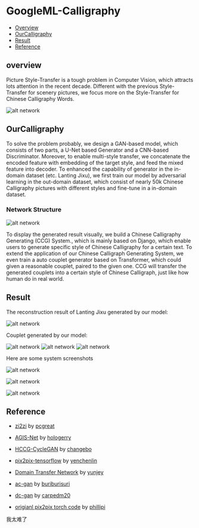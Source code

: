 # GoogleML-Calligraphy

* [Overview](#overview)
* [OurCalligraphy](#OurCalligraphy)
* [Result](#Result)
* [Reference](#Reference)

## overview
Picture Style-Transfer is a tough problem in Computer Vision, which attracts lots attention in the recent decade. Different with the previous Style-Transfer for scenery pictures, we focus more on the Style-Transfer for Chinese Calligraphy Words.

![alt network](assets/demo1.jpg)
## OurCalligraphy
To solve the problem probably, we design a GAN-based model, which consists of two parts, a U-Net based Generator and a CNN-based Discriminator. 
Moreover, to enable multi-style transfer, we concatenate the encoded feature with embedding of the target style, and feed the mixed feature into decoder.
To enhanced the capability of generator in the in-domain dataset (etc. Lanting Jixu), we first train our model by adversarial learning in the out-domain dataset, which consist of nearly 50k Chinese Calligraphy pictures with different styles and fine-tune in a in-domain dataset.

### Network Structure
![alt network](assets/network.jpg)

To display the generated result visually, we build a Chinese Calligraphy Generating (CCG) System., which is mainly based on Django, which enable users to generate specific style of Chinese Calligraphy for a certain text.
To extend the application of our Chinese Calligraph Generating System, we even train a auto couplet generator based on Transformer, which could given a reasonable couplet, paired to the given one. 
CCG will transfer the generated couplets into a certain style of  Chinese Calligraph, just like how human do in real world.

## Result
The reconstruction result of Lanting Jixu generated by our model:

![alt network](assets/result.jpg)

Couplet generated by our model:

![alt network](assets/couplet1.png)
![alt network](assets/couplet2.png)
![alt network](assets/couplet3.png)

Here are some system screenshots

![alt network](assets/Interface1.png)

![alt network](assets/Interface2.png)

![alt network](assets/Interface3.png)

## Reference

* [zi2zi](https://github.com/pcgreat/zi2zi) by [pcgreat](https://github.com/pcgreat)
* [AGIS-Net](https://github.com/hologerry/AGIS-Net) by [hologerry](https://github.com/hologerry)
* [HCCG-CycleGAN](https://github.com/changebo/HCCG-CycleGAN) by [changebo](https://github.com/changebo)

* [pix2pix-tensorflow](https://github.com/yenchenlin/pix2pix-tensorflow) by [yenchenlin](https://github.com/yenchenlin)
* [Domain Transfer Network](https://github.com/yunjey/domain-transfer-network) by [yunjey](https://github.com/yunjey)
* [ac-gan](https://github.com/buriburisuri/ac-gan) by [buriburisuri](https://github.com/buriburisuri)
* [dc-gan](https://github.com/carpedm20/DCGAN-tensorflow) by [carpedm20](https://github.com/carpedm20)
* [origianl pix2pix torch code](https://github.com/phillipi/pix2pix) by [phillipi](https://github.com/phillipi)

我太难了
